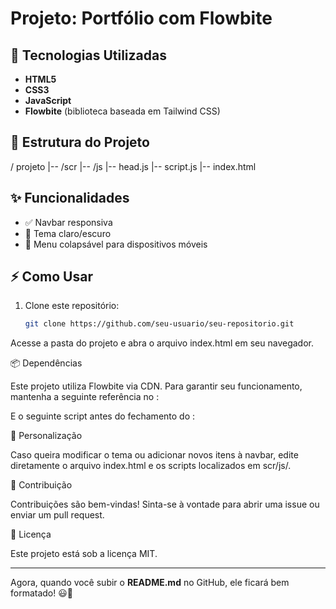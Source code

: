 # Projeto: Portfólio com Flowbite


## 🚀 Tecnologias Utilizadas

- **HTML5**
- **CSS3**
- **JavaScript**
- **Flowbite** (biblioteca baseada em Tailwind CSS)

## 📂 Estrutura do Projeto
/ projeto |-- /scr |-- /js |-- head.js |-- script.js |-- index.html


## ✨ Funcionalidades

- ✅ Navbar responsiva  
- 🌙 Tema claro/escuro  
- 📱 Menu colapsável para dispositivos móveis  

## ⚡ Como Usar

1. Clone este repositório:
   ```sh
   git clone https://github.com/seu-usuario/seu-repositorio.git

Acesse a pasta do projeto e abra o arquivo index.html em seu navegador.

📦 Dependências

Este projeto utiliza Flowbite via CDN. Para garantir seu funcionamento, mantenha a seguinte referência no <head>:
<link rel="stylesheet" href="https://cdn.jsdelivr.net/npm/flowbite@2.5.2/dist/flowbite.min.css">

E o seguinte script antes do fechamento do <body>:
<script src="https://cdn.jsdelivr.net/npm/flowbite@2.5.2/dist/flowbite.min.js"></script>



🎨 Personalização

Caso queira modificar o tema ou adicionar novos itens à navbar, edite diretamente o arquivo index.html e os scripts localizados em scr/js/.

🤝 Contribuição

Contribuições são bem-vindas! Sinta-se à vontade para abrir uma issue ou enviar um pull request.

📜 Licença

Este projeto está sob a licença MIT.


---

Agora, quando você subir o **README.md** no GitHub, ele ficará bem formatado! 😃🚀

